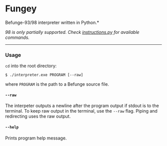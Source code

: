 # Fungey
Befunge-93/98 interpreter written in Python.*

*98 is only partially supported. Check [instructions.py](https://github.com/0jdxt/Fungey/blob/6842928c16b1599f43c6b35bbe958a20909f5217/instructions.py#L150) for available commands.*

***

### Usage

`cd` into the root directory:

	$ ./interpreter.exe PROGRAM [--raw]

where `PROGRAM` is the path to a Befunge source file.

#### `--raw`
The interpeter outputs a newline after the program output if stdout is to the terminal. To keep raw output in the terminal, use the `--raw` flag. Piping and redirecting uses the raw output.

#### `--help`
Prints program help message.